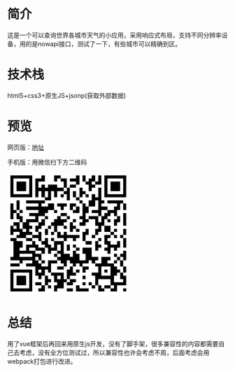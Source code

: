 # 简介
这是一个可以查询世界各城市天气的小应用，采用响应式布局，支持不同分辨率设备，用的是nowapi接口，测试了一下，有些城市可以精确到区。

# 技术栈
html5+css3+原生JS+jsonp(获取外部数据)

# 预览
网页版：[地址](https://yangpeijia.github.io/weather/)  

手机版：用微信扫下方二维码  

![二维码](./screen-shot/二维码.png)

# 总结
用了vue框架后再回来用原生js开发，没有了脚手架，很多兼容性的内容都需要自己去考虑，没有全方位测试过，所以兼容性也许会考虑不周，后面考虑会用webpack打包进行改进。
